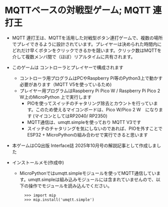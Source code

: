 # MQTTベースの対戦型ゲーム; MQTT 連打王
- MQTT 連打王は、MQTTを活用した対戦型ボタン連打ゲームで、複数の場所でプレイできるように設計されています。プレイヤーは決められた時間内にどれだけ早くボタンをクリックできるかを競います。クリック数はMQTTを介して複数メンバ間で（ほぼ）リアルタイムに共有されます。
- このゲームは コントローラとプレイヤーで構成されます
   - コントローラ用プログラムはPCやRaspberry Pi等のPython3上で動かす必要があります（MQTT V5を使っているため)
   - プレイヤー用プログラムはRaspberry Pi Pico W  / Raspberry Pi Pico 2 W上のMicroPython 上で実行します
      - PIOを使ってスイッチのチャタリング除去とカウントを行っています。このため使えるマイコンボードは、Pico W/Pico 2 W　になります (マイコンとしてはRP2040/ RP2350)
      - MQTT通信は、umqtt.simpleを使っており MQTT V3です
      - スイッチのチャタリングを気にしないのであれば、PIOを外すことでESP32 + MicroPythonの組み合わせで実行できると思います
- 本ゲームはCQ出版 Interface誌  2025年10月号の解説記事として作成しました

- インストールメモ(作成中)
   - MicroPythonではumqtt.simpleモジュールを使ってMQTT通信しています。umqtt.simpleは組み込みモジュールには含まれていませんので、以下の操作でモジュールを読み込んでください。
      ```
        >>> import mip
        >>> mip.install('umqtt.simple')
     ```
